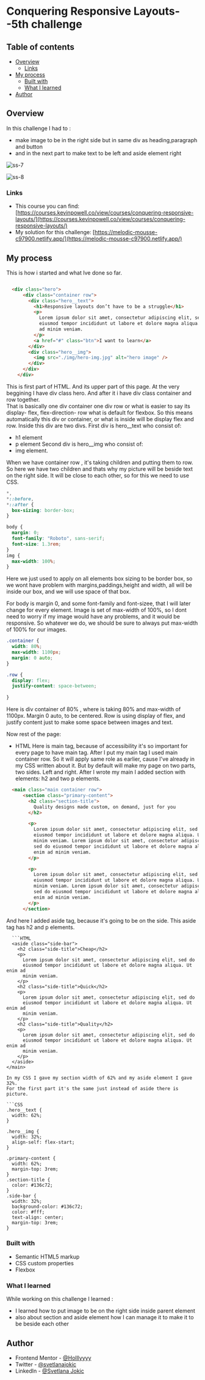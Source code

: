 # Conquering Responsive Layouts--5th challenge

## Table of contents

- [Overview](#overview)
  - [Links](#links)
- [My process](#my-process)
  - [Built with](#built-with)
  - [What I learned](#what-i-learned)
- [Author](#author)

## Overview

In this challenge I had to :

- make image to be in the right side but in same div as heading,paragraph and button
- and in the next part to make text to be left and aside element right



![ss-7](https://user-images.githubusercontent.com/92860927/159505474-53406323-23a7-44cb-9e5b-61095e634927.png)


![ss-8](https://user-images.githubusercontent.com/92860927/159505482-7c4b427a-8e00-4ad5-b658-80b7542985c9.png)



### Links

- This course you can find: [https://courses.kevinpowell.co/view/courses/conquering-responsive-layouts/](https://courses.kevinpowell.co/view/courses/conquering-responsive-layouts/)
- My solution for this challenge: [https://melodic-mousse-c97900.netlify.app/](https://melodic-mousse-c97900.netlify.app/)

## My process
This is how i started and what Ive done so far.

``` HTML

  <div class="hero">
      <div class="container row">
        <div class="hero__text">
          <h1>Responsive layouts don’t have to be a struggle</h1>
          <p>
            Lorem ipsum dolor sit amet, consectetur adipiscing elit, sed do
            eiusmod tempor incididunt ut labore et dolore magna aliqua. Ut enim
            ad minim veniam.
          </p>
          <a href="#" class="btn">I want to learn</a>
        </div>
        <div class="hero__img">
          <img src="./img/hero-img.jpg" alt="hero image" />
        </div>
      </div>
    </div>
```
This is first part of HTML. And its upper part of this page.  At the very beggining I have div class hero. And after it i have div class container and row together.  
That is basically one div container one div row or what is easier to say its display- flex, flex-direction- row what is default for flexbox.
 So this means automatically this div or container, or what is inside will be display flex and row.  Inside this div are two divs. 
 First div is hero__text who consist of:
- h1 element
- p element
Second div is hero__img who consist of:
- img element.

When we have container row , it's taking children and putting them to row. So here we have two children and thats why my picture will be beside text on the right side. It will be close to each other, so for this we need to use CSS.

```CSS
*,
*::before,
*::after {
  box-sizing: border-box;
}

body {
  margin: 0;
  font-family: "Roboto", sans-serif;
  font-size: 1.3rem;
}
img {
  max-width: 100%;
}
```
Here we just used to apply on all elements box sizing to be border box, so we wont have problem with margins,paddings,height and width, all will be inside our box, and we will use space of that  box.

For body is margin 0, and some font-family and font-sizee, that I will later change for every element.
Image is set of max-width of 100%, so I dont need to worry if my image would have any problems, and it would be responsive.
So whatever we do, we should be sure to always put max-width of 100% for our images.

```CSS
.container {
  width: 80%;
  max-width: 1100px;
  margin: 0 auto;
}

.row {
  display: flex;
  justify-content: space-between;
 
}
```
Here is div container of 80% , where is taking 80% and max-width of 1100px. Margin 0 auto, to be centered. Row is using display of flex, and justify content just to make some space between images and text.

Now rest of the page:

- HTML
Here  is main tag, because of accessibility it's so important for every page to have main tag. After  I put my main tag I used main container row.  So it will apply same role as earlier, cause I've already in my CSS written about it. But by default will make my page on two parts, two sides. Left and right.
After I wrote my main I added section with elements: h2 and two p elements.

```HTML
  <main class="main container row">
      <section class="primary-content">
        <h2 class="section-title">
          Quality designs made custom, on demand, just for you
        </h2>

        <p>
          Lorem ipsum dolor sit amet, consectetur adipiscing elit, sed do
          eiusmod tempor incididunt ut labore et dolore magna aliqua. Ut enim ad
          minim veniam. Lorem ipsum dolor sit amet, consectetur adipiscing elit,
          sed do eiusmod tempor incididunt ut labore et dolore magna aliqua. Ut
          enim ad minim veniam.
        </p>

        <p>
          Lorem ipsum dolor sit amet, consectetur adipiscing elit, sed do
          eiusmod tempor incididunt ut labore et dolore magna aliqua. Ut enim ad
          minim veniam. Lorem ipsum dolor sit amet, consectetur adipiscing elit,
          sed do eiusmod tempor incididunt ut labore et dolore magna aliqua. Ut
          enim ad minim veniam.
        </p>
      </section>
```

And here I added aside tag, because it's going to be on the side.  This aside tag has h2 and p elements. 

      ```HTML
      <aside class="side-bar">
        <h2 class="side-title">Cheap</h2>
        <p>
          Lorem ipsum dolor sit amet, consectetur adipiscing elit, sed do
          eiusmod tempor incididunt ut labore et dolore magna aliqua. Ut enim ad
          minim veniam.
        </p>
        <h2 class="side-title">Quick</h2>
        <p>
          Lorem ipsum dolor sit amet, consectetur adipiscing elit, sed do
          eiusmod tempor incididunt ut labore et dolore magna aliqua. Ut enim ad
          minim veniam.
        </p>
        <h2 class="side-title">Quality</h2>
        <p>
          Lorem ipsum dolor sit amet, consectetur adipiscing elit, sed do
          eiusmod tempor incididunt ut labore et dolore magna aliqua. Ut enim ad
          minim veniam.
        </p>
      </aside>
    </main>
```
In my CSS I gave my section width of 62% and my aside element I gave 32%.
For the first part it's the same just instead of aside there is picture.

```CSS
.hero__text {
  width: 62%;
}

.hero__img {
  width: 32%;
  align-self: flex-start;
}

.primary-content {
  width: 62%;
  margin-top: 3rem;
}
.section-title {
  color: #136c72;
}
.side-bar {
  width: 32%;
  background-color: #136c72;
  color: #fff;
  text-align: center;
  margin-top: 3rem;
}
```
### Built with

- Semantic HTML5 markup
- CSS custom properties
- Flexbox

### What I learned

While working on this challenge I learned :

- I learned how to put image to be on the right side inside parent element
- also about section and aside element how I can manage it to make it to be beside each other

## Author

- Frontend Mentor - [@Holllyyyy](https://www.frontendmentor.io/profile/Holllyyyy)
- Twitter - [@svetlanajokic](https://twitter.com/svetlanajokic)
- LinkedIn - [@Svetlana Jokic](https://www.linkedin.com/in/svetlana-jokic-787432100/)
